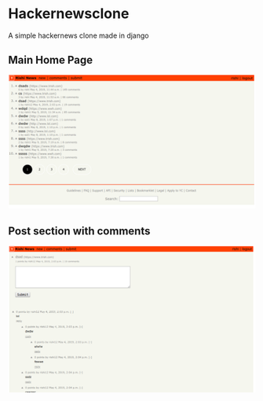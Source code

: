 # Hackernewsclone
A simple hackernews clone made in django


## Main Home Page
![1](1.png?raw=true "Main Home page")
## Post section with comments
![2](2.png?raw=true "Comment section ")
